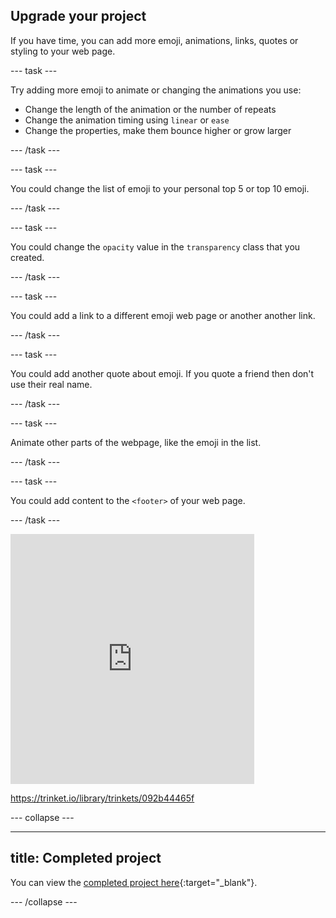 ## Upgrade your project

<div style="display: flex; flex-wrap: wrap">
<div style="flex-basis: 200px; flex-grow: 1; margin-right: 15px;">
If you have time, you can add more emoji, animations, links, quotes or styling to your web page. 
</div>
</div>

--- task ---

Try adding more emoji to animate or changing the animations you use:

+ Change the length of the animation or the number of repeats
+ Change the animation timing using `linear` or `ease` 
+ Change the properties, make them bounce higher or grow larger  

--- /task ---

--- task ---

You could change the list of emoji to your personal top 5 or top 10 emoji.

--- /task ---

--- task ---

You could change the `opacity` value in the `transparency` class that you created. 

--- /task ---

--- task ---

You could add a link to a different emoji web page or another another link.

--- /task ---

--- task ---

You could add another quote about emoji. If you quote a friend then don't use their real name. 

--- /task ---

--- task ---

Animate other parts of the webpage, like the emoji in the list. 

--- /task ---


--- task ---

You could add content to the `<footer>` of your web page. 

--- /task ---

<div>
<iframe src="https://trinket.io/embed/html/dc7335d34b?outputOnly=true" width="390" height="400" frameborder="0" marginwidth="0" marginheight="0" allowfullscreen></iframe>
</div>


https://trinket.io/library/trinkets/092b44465f 

--- collapse ---

---
title: Completed project
---

You can view the [completed project here](https://trinket.io/library/trinkets/092b44465f){:target="_blank"}.

--- /collapse ---
